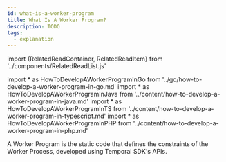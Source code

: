 ```yaml
---
id: what-is-a-worker-program
title: What Is A Worker Program?
description: TODO
tags:
  - explanation
---
```


import {RelatedReadContainer, RelatedReadItem} from '../components/RelatedReadList.js'

<!-- prettier-ignore -->
import * as HowToDevelopAWorkerProgramInGo from '../go/how-to-develop-a-worker-program-in-go.md'
import * as HowToDevelopAWorkerProgramInJava from '../content/how-to-develop-a-worker-program-in-java.md'
import * as HowToDevelopAWorkerProgramInTS from '../content/how-to-develop-a-worker-program-in-typescript.md'
import * as HowToDevelopAWorkerProgramInPHP from '../content/how-to-develop-a-worker-program-in-php.md'

A Worker Program is the static code that defines the constraints of the Worker Process, developed using Temporal SDK's APIs.

<RelatedReadContainer>
  <RelatedReadItem page={HowToDevelopAWorkerProgramInGo} />
  <RelatedReadItem page={HowToDevelopAWorkerProgramInJava} />
  <RelatedReadItem page={HowToDevelopAWorkerProgramInPHP} />
  <RelatedReadItem page={HowToDevelopAWorkerProgramInTS} />
</RelatedReadContainer>
